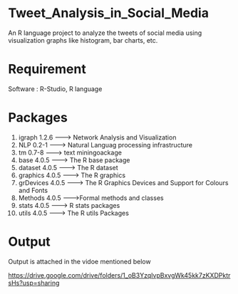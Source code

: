 # Tweet_Analysis_in_Social_Media
An R language project to analyze the tweets of social media using visualization graphs like histogram, bar charts, etc.

# Requirement
Software : R-Studio, R language

#  Packages
1. igraph 1.2.6       ---> Network Analysis and Visualization
2. NLP 0.2-1          ---> Natural Languag processing infrastructure
3. tm 0.7-8           ---> text miningoackage
4. base 4.0.5         ---> The R base package
5. dataset 4.0.5      ---> The R dataset
6. graphics 4.0.5     ---> The R graphics
7. grDevices 4.0.5    ---> The R Graphics Devices and Support for Colours and Fonts
8. Methods 4.0.5      --->Formal methods and classes
9. stats 4.0.5        ---> R stats packages
10. utils 4.0.5       ---> The R utils Packages


# Output
Output is attached in the vidoe mentioned below

https://drive.google.com/drive/folders/1_oB3YzqIvpBxvgWk45kk7zKXDPktrsHs?usp=sharing
